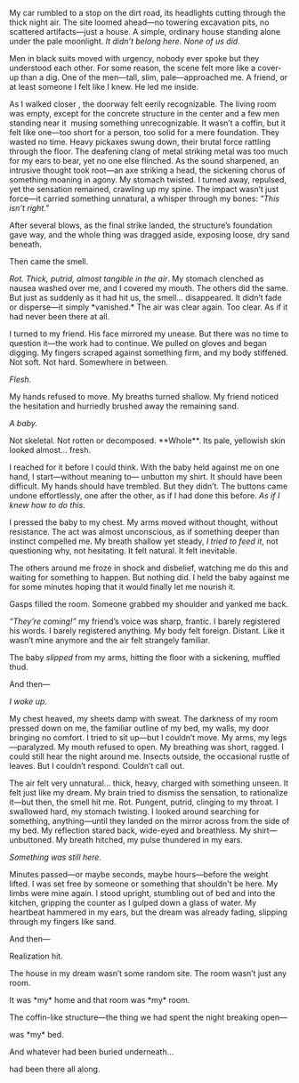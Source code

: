 My car rumbled to a stop on the dirt road, its headlights cutting through the thick night air. The site loomed ahead—no towering excavation pits, no scattered artifacts—just a house. A simple, ordinary house standing alone under the pale moonlight. *It didn’t belong here*. *None of us did*.

Men in black suits moved with urgency, nobody ever spoke but they understood each other. For some reason, the scene felt more like a cover-up than a dig. One of the men—tall, slim, pale—approached me. A friend, or at least someone I felt like I knew. He led me inside.

As I walked closer , the doorway felt eerily recognizable. The living room was empty, except for the concrete structure in the center and a few men standing near it  musing something unrecognizable. It wasn’t a coffin, but it felt like one—too short for a person, too solid for a mere foundation. They wasted no time. Heavy pickaxes swung down, their brutal force rattling through the floor. The deafening clang of metal striking metal was too much for my ears to bear, yet no one else flinched. As the sound sharpened, an intrusive thought took root—an axe striking a head, the sickening chorus of something moaning in agony. My stomach twisted. I turned away, repulsed, yet the sensation remained, crawling up my spine. The impact wasn’t just force—it carried something unnatural, a whisper through my bones: *"This isn’t right."*

After several blows, as the final strike landed, the structure’s foundation gave way, and the whole thing was dragged aside, exposing loose, dry sand beneath.

Then came the smell.

*Rot. Thick, putrid, almost tangible in the air*. My stomach clenched as nausea washed over me, and I covered my mouth. The others did the same. But just as suddenly as it had hit us, the smell… disappeared. It didn’t fade or disperse—it simply \*vanished.\* The air was clear again. Too clear. As if it had never been there at all.

I turned to my friend. His face mirrored my unease. But there was no time to question it—the work had to continue. We pulled on gloves and began digging. My fingers scraped against something firm, and my body stiffened. Not soft. Not hard. Somewhere in between.

*Flesh.*

My hands refused to move. My breaths turned shallow. My friend noticed the hesitation and hurriedly brushed away the remaining sand.

*A baby.*

Not skeletal. Not rotten or decomposed. \*\*Whole\*\*. Its pale, yellowish skin looked almost… fresh.

I reached for it before I could think. With the baby held against me on one hand, I start—without meaning to— unbutton my shirt. It should have been difficult. My hands should have trembled. But they didn’t. The buttons came undone effortlessly, one after the other, as if I had done this before. *As if I knew how to do this.*

I pressed the baby to my chest. My arms moved without thought, without resistance. The act was almost unconscious, as if something deeper than instinct compelled me. My breath shallow yet steady, *I tried to feed it*, not questioning why, not hesitating. It felt natural. It felt inevitable.

The others around me froze in shock and disbelief, watching me do this and waiting for something to happen. But nothing did. I held the baby against me for some minutes hoping that it would finally let me nourish it.

Gasps filled the room. Someone grabbed my shoulder and yanked me back.

*“They’re coming!”* my friend’s voice was sharp, frantic. I barely registered his words. I barely registered anything. My body felt foreign. Distant. Like it wasn’t mine anymore and the air felt strangely familiar.

The baby *slipped* from my arms, hitting the floor with a sickening, muffled thud.

And then—

*I woke up.*

My chest heaved, my sheets damp with sweat. The darkness of my room pressed down on me, the familiar outline of my bed, my walls, my door bringing no comfort. I tried to sit up—but I couldn’t move. My arms, my legs—paralyzed. My mouth refused to open. My breathing was short, ragged. I could still hear the night around me. Insects outside, the occasional rustle of leaves. But I couldn’t respond. Couldn’t call out.

The air felt very unnatural... thick, heavy, charged with something unseen. It felt just like my dream. My brain tried to dismiss the sensation, to rationalize it—but then, the smell hit me. Rot. Pungent, putrid, clinging to my throat. I swallowed hard, my stomach twisting. I looked around searching for something, anything—until they landed on the mirror across from the side of my bed. My reflection stared back, wide-eyed and breathless. My shirt—unbuttoned. My breath hitched, my pulse thundered in my ears. 

*Something was still here.*

Minutes passed—or maybe seconds, maybe hours—before the weight lifted. I was set free by someone or something that shouldn't be here. My limbs were mine again. I stood upright, stumbling out of bed and into the kitchen, gripping the counter as I gulped down a glass of water. My heartbeat hammered in my ears, but the dream was already fading, slipping through my fingers like sand.

And then—

Realization hit.

The house in my dream wasn’t some random site. The room wasn’t just any room.

It was \*my\* home and that room was \*my\* room.

The coffin-like structure—the thing we had spent the night breaking open—

was \*my\* bed.

And whatever had been buried underneath…

had been there all along.